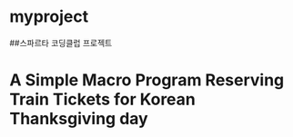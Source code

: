 # myproject
##스파르타 코딩클럽 프로젝트   

A Simple Macro Program Reserving Train Tickets for Korean Thanksgiving day
==========================================================================
